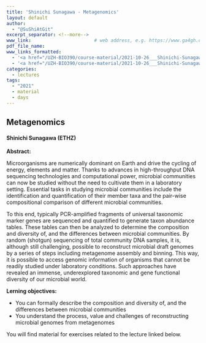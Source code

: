 ```yaml
---
title: 'Shinichi Sunagawa - Metagenomics'
layout: default
author:
  - "@SuShiAtGit"
excerpt_separator: <!--more-->
www_link: 						# web address, e.g. https://www.ga4gh.org; auto-linked
pdf_file_name:
www_links_formatted:
  - '<a href="/UZH-BIO390/course-material/2021-10-26___Shinichi-Sunagawa__Metagenomics__UZH-BIO390-HS21-Exercises.xlsx" target="_blank">[2021 exercises spreadsheet]</a> (.xslx)'
  - '<a href="/UZH-BIO390/course-material/2021-10-26___Shinichi-Sunagawa__Metagenomics__UZH-BIO390-HS21-lecture-06.pdf" target="_blank">[2021 lecture slides]</a> (.xslx)'
categories:
  - lectures
tags:
  - "2021"
  - material
  - days
---
```


## Metagenomics
#### Shinichi Sunagawa (ETHZ)

**Abstract:**

Microorganisms are numerically dominant on Earth and drive the cycling of energy, elements and matter. Thanks to advances in high-throughput DNA sequencing technologies and computational power, microbial communities can now be studied without the need to cultivate them in a laboratory setting. Essential tasks in studying microbial communities include the identification and quantification of their member taxa and the pair-wise compositional comparison of different microbial communities.

<!--more-->

To this end, typically PCR-amplified fragments of universal taxonomic marker genes are sequenced and quantified to generate taxon abundance tables. These tables can then be analyzed to determine the composition and diversity of, and the differences between microbial communities. By random (shotgun) sequencing of total community DNA samples, it is, although still challenging, possible to reconstruct microbial draft genomes by a series of steps including metagenome assembly and binning. This way, it is possible to access genomic information of organisms that cannot be readily studied under laboratory conditions. Such approaches have revealed an immense, underexplored taxonomic and gene functional diversity of our microbial world.

**Lerning objectives:**

- You can formally describe the composition and diversity of, and the differences between microbial communities
- You understand the process, value and challenges of reconstructing microbial genomes from metagenomes

You will find material for exercises related to the lecture linked below.

